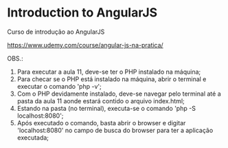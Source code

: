 # Introduction to AngularJS

Curso de introdução ao AngularJS 

https://www.udemy.com/course/angular-js-na-pratica/

OBS.: 
1) Para executar a aula 11, deve-se ter o PHP instalado na máquina;
2) Para checar se o PHP está instalado na máquina, abrir o terminal e executar o comando 'php -v';
3) Com o PHP devidamente instalado, deve-se navegar pelo terminal até a pasta da aula 11 aonde estará contido o arquivo index.html;
4) Estando na pasta (no terminal), executa-se o comando 'php -S localhost:8080';
5) Após executado o comando, basta abrir o browser e digitar 'localhost:8080' no campo de busca do browser para ter a aplicação executada;